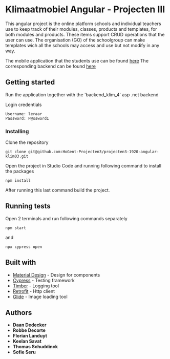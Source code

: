 # Klimaatmobiel Angular - Projecten III

This angular project is the online platform schools and individual teachers use to keep track of their modules, classes, products and templates, for both modules and products. These items support CRUD operations that the user can use. The organisation (GO) of the schoolgroup can make templates wich all the schools may access and use but not modify in any way.

The mobile application that the students use can be found [here](https://github.com/HoGent-Projecten3/projecten3-1920-android-klim03)
The corresponding backend can be found [here](https://github.com/HoGent-Projecten3/projecten3-1920-backend-klim03)

## Getting started

Run the application together with the 'backend_klim_4' asp .net backend

Login credentials
```
Username: leraar
Password: P@ssword1
```
### Installing

Clone the repository

```
git clone git@github.com:HoGent-Projecten3/projecten3-1920-angular-klim03.git
```

Open the project in Studio Code and running following command to install the packages

```
npm install
```

After running this last command build the project.

## Running tests

Open 2 terminals and run following commands separately

```
npm start
```
and 
```
npx cypress open
```

## Built with

* [Material Design](https://material.angular.io/) - Design for components
* [Cypress](https://www.cypress.io/) - Testing framework
* [Timber](https://github.com/JakeWharton/timber) - Logging tool
* [Retrofit](https://github.com/square/retrofit) - Http client
* [Glide](https://github.com/bumptech/glide) - Image loading tool

## Authors

* **Daan Dedecker**
* **Robbe Decorte**
* **Florian Landuyt**
* **Keelan Savat**
* **Thomas Schuddinck**
* **Sofie Seru**
